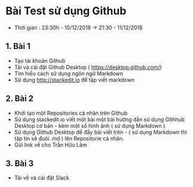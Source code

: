 

# Bài Test sử dụng Github

- Thời gian : 23:30h - 10/12/2018 ->  21:30 - 11/12/2018

## 1. Bài 1

- Tạo tài khoản Github
- Tải và cài đặt Github Desktop ( https://desktop.github.com/)
- Tìm hiểu cách sử dụng ngôn ngữ Markdown
- Sử dụng http://stackedit.io để tập viết markdown


## 2. Bài 2

- Khởi tạo một Repositories cá nhân trên Github
- Sử dụng stackedit.io viết một bài một bài hướng dẫn sử dụng Githhub Desktop cơ bản  - kèm một số hình ảnh ( sử dụng Markdown )
- Sử dụng Github Desktop để đẩy bài viết trên - ( sử dụng Markdown  thì tập tin sẽ đuôi .md ) lên Repositorie cá nhân. 
- Gửi link về cho Trần Hữu Lâm

## 3. Bài 3

- Tải về và cài đặt Slack
